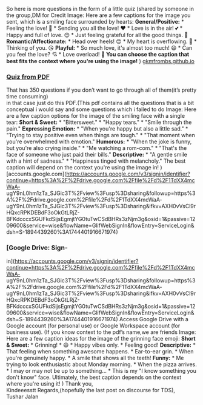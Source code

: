 So here is more questions in the form of a little quiz (shared by someone in
the group,DM for Credit
Image: Here are a few captions for the image you sent, which is a smiling face
surrounded by hearts: **General/Positive:** * Feeling the love! 🥰 * Sending
you all the love! ❤️ * Love is in the air! 💕 * Happy and full of love. 😊 *
Just feeling grateful for all the good things. 🙏 **Romantic/Affectionate:** *
Head over heels! 😍 * My heart is overflowing. 💖 * Thinking of you. 😘
**Playful:** * So much love, it's almost too much! 😄 * Can you feel the love?
💘 * Love overload! 🤪 **You can choose the caption that best fits the context
where you're using the image!**
)
[gkmfrombs.github.io](https://gkmfrombs.github.io/tds_quiz/)
### [Quiz from PDF](https://gkmfrombs.github.io/tds_quiz/)
That has 350 questions if you don’t want to go through all of them(it’s pretty
time consuming)  
in that case just do this PDF.(This pdf contains all the questions that is a
bit conceptual i would say and some questions which i failed to do
Image: Here are a few caption options for the image of the smiling face with a
single tear: **Short & Sweet:** * "Bittersweet." * "Happy tears." * "Smile
through the pain." **Expressing Emotion:** * "When you're happy but also a
little sad." * "Trying to stay positive even when things are tough." * "That
moment when you're overwhelmed with emotion." **Humorous:** * "When the joke
is funny, but you're also crying inside." * "Me watching a rom-com." * "That's
the face of someone who just paid their bills." **Descriptive:** * "A gentle
smile with a hint of sadness." * "Happiness tinged with melancholy." The best
caption will depend on the context you're using the image in!
)
[accounts.google.com](https://accounts.google.com/v3/signin/identifier?continue=https%3A%2F%2Fdrive.google.com%2Ffile%2Fd%2F1TdXX4mcWaA-
ugY9nL0hm1zTa_SJGic3T%2Fview%3Fusp%3Dsharing&followup=https%3A%2F%2Fdrive.google.com%2Ffile%2Fd%2F1TdXX4mcWaA-
ugY9nL0hm1zTa_SJGic3T%2Fview%3Fusp%3Dsharing&ifkv=AXH0vVsCl9rHQxcRPKDEBdF3oOkGtLRjZ-
BFKdcccxSGUFkdSijsEgmjtYG0tuTwCSdBHRs3zNjm3g&osid=1&passive=1209600&service=wise&flowName=GlifWebSignIn&flowEntry=ServiceLogin&dsh=S-1894439260%3A1744401916671974)
### [Google Drive: Sign-
in](https://accounts.google.com/v3/signin/identifier?continue=https%3A%2F%2Fdrive.google.com%2Ffile%2Fd%2F1TdXX4mcWaA-
ugY9nL0hm1zTa_SJGic3T%2Fview%3Fusp%3Dsharing&followup=https%3A%2F%2Fdrive.google.com%2Ffile%2Fd%2F1TdXX4mcWaA-
ugY9nL0hm1zTa_SJGic3T%2Fview%3Fusp%3Dsharing&ifkv=AXH0vVsCl9rHQxcRPKDEBdF3oOkGtLRjZ-
BFKdcccxSGUFkdSijsEgmjtYG0tuTwCSdBHRs3zNjm3g&osid=1&passive=1209600&service=wise&flowName=GlifWebSignIn&flowEntry=ServiceLogin&dsh=S-1894439260%3A1744401916671974)
Access Google Drive with a Google account (for personal use) or Google
Workspace account (for business use).
(If you know context to the pdf’s name,we are friends
Image: Here are a few caption ideas for the image of the grinning face emoji:
**Short & Sweet:** * Grinning! * 😄 * Happy vibes only. * Feeling good!
**Descriptive:** * That feeling when something awesome happens. * Ear-to-ear
grin. * When you're genuinely happy. * A smile that shows all the teeth!
**Funny:** * Me trying to look enthusiastic about Monday morning. * When the
pizza arrives. * I may or may not be up to something... * This is my "I know
something you don't know" face. Ultimately, the best caption depends on the
context where you're using it!
)
Thank you,  
Kindeeesstt Regards,(hopefully the last post on discourse for TDS),  
Tushar Jalan